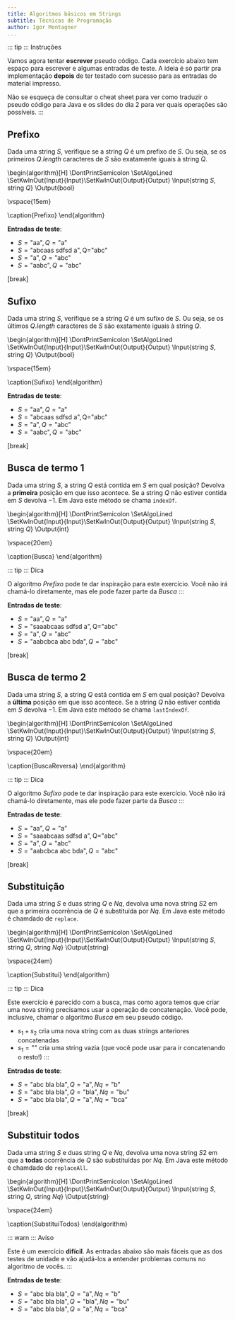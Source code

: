 ```yaml
---
title: Algoritmos básicos em Strings
subtitle: Técnicas de Programação
author: Igor Montagner
...
```


::: tip :::
Instruções

Vamos agora tentar **escrever** pseudo código. Cada exercício abaixo tem espaço para escrever e algumas entradas de teste. A ideia é só partir pra implementação **depois** de ter testado com sucesso para as entradas do material impresso. 

Não se esqueça de consultar o cheat sheet para ver como traduzir o pseudo código para Java e os slides do dia 2 para ver quais operações são possíveis. 
:::

## Prefixo

Dada uma string $S$, verifique se a string $Q$ é um prefixo de $S$. Ou seja, se os primeiros $Q.length$ caracteres de $S$ são exatamente iguais à string $Q$.

\begin{algorithm}[H]
\DontPrintSemicolon
\SetAlgoLined
\SetKwInOut{Input}{Input}\SetKwInOut{Output}{Output}
\Input{string $S$, string $Q$}
\Output{bool}

\vspace{15em}

\caption{Prefixo}
\end{algorithm} 

**Entradas de teste**:

- $S=\text{"aa"}, Q=\text{"a"}$
- $S=\text{"abcaas sdfsd a"}, \text{Q="abc"}$
- $S=\text{"a"}, Q=\text{"abc"}$
- $S=\text{"aabc"}, Q=\text{"abc"}$


[break]


## Sufixo

Dada uma string $S$, verifique se a string $Q$ é um sufixo de $S$. Ou seja, se os últimos $Q.length$ caracteres de $S$ são exatamente iguais à string $Q$.

\begin{algorithm}[H]
\DontPrintSemicolon
\SetAlgoLined
\SetKwInOut{Input}{Input}\SetKwInOut{Output}{Output}
\Input{string $S$, string $Q$}
\Output{bool}

\vspace{15em}

\caption{Sufixo}
\end{algorithm} 

**Entradas de teste**:

- $S=\text{"aa"}, Q=\text{"a"}$
- $S=\text{"abcaas sdfsd a"}, \text{Q="abc"}$
- $S=\text{"a"}, Q=\text{"abc"}$
- $S=\text{"aabc"}, Q=\text{"abc"}$

[break]

## Busca de termo 1

Dada uma string $S$, a string $Q$ está contida em $S$ em qual posição? Devolva a **primeira** posição em que isso acontece. Se a string $Q$ não estiver contida em $S$ devolva $-1$. Em Java este método se chama `indexOf`.

\begin{algorithm}[H]
\DontPrintSemicolon
\SetAlgoLined
\SetKwInOut{Input}{Input}\SetKwInOut{Output}{Output}
\Input{string $S$, string $Q$}
\Output{int}

\vspace{20em}

\caption{Busca}
\end{algorithm} 

::: tip :::
Dica

O algoritmo *Prefixo* pode te dar inspiração para este exercício. Você não irá chamá-lo diretamente, mas ele pode fazer parte da *Busca*
:::


**Entradas de teste**:

- $S=\text{"aa"}, Q=\text{"a"}$
- $S=\text{"saaabcaas sdfsd  a"}, \text{Q="abc"}$
- $S=\text{"a"}, Q=\text{"abc"}$
- $S=\text{"aabcbca abc bda"}, Q=\text{"abc"}$


[break]

## Busca de termo 2

Dada uma string $S$, a string $Q$ está contida em $S$ em qual posição? Devolva a **última** posição em que isso acontece. Se a string $Q$ não estiver contida em $S$ devolva $-1$. Em Java este método se chama `lastIndexOf`.

\begin{algorithm}[H]
\DontPrintSemicolon
\SetAlgoLined
\SetKwInOut{Input}{Input}\SetKwInOut{Output}{Output}
\Input{string $S$, string $Q$}
\Output{int}

\vspace{20em}

\caption{BuscaReversa}
\end{algorithm} 

::: tip :::
Dica

O algoritmo *Sufixo* pode te dar inspiração para este exercício. Você não irá chamá-lo diretamente, mas ele pode fazer parte da *Busca*
:::


**Entradas de teste**:

- $S=\text{"aa"}, Q=\text{"a"}$
- $S=\text{"saaabcaas sdfsd  a"}, \text{Q="abc"}$
- $S=\text{"a"}, Q=\text{"abc"}$
- $S=\text{"aabcbca abc bda"}, Q=\text{"abc"}$


[break]

## Substituição

Dada uma string $S$ e duas string $Q$ e $Nq$, devolva uma nova string $S2$ em que a primeira ocorrência de $Q$ é substituída por $Nq$. Em Java este método é chamdado de `replace`.

\begin{algorithm}[H]
\DontPrintSemicolon
\SetAlgoLined
\SetKwInOut{Input}{Input}\SetKwInOut{Output}{Output}
\Input{string $S$, string $Q$, string $Nq$}
\Output{string}

\vspace{24em}

\caption{Substitui}
\end{algorithm} 

::: tip :::
Dica

Este exercício é parecido com a busca, mas como agora temos que criar uma nova string precisamos usar a operação de concatenação. Você pode, inclusive, chamar o algoritmo *Busca* em seu pseudo código.

- $s_1 + s_2$ cria uma nova string com as duas strings anteriores concatenadas
- $s_1 = \text{""}$ cria uma string vazia (que você pode usar para ir concatenando o resto!)
:::

**Entradas de teste**:

- $S=\text{"abc bla bla"}, Q=\text{"a"}, Nq=\text{"b"}$
- $S=\text{"abc bla bla"}, Q=\text{"bla"}, Nq=\text{"bu"}$
- $S=\text{"abc bla bla"}, Q=\text{"a"}, Nq=\text{"bca"}$

[break]

## Substituir todos

Dada uma string $S$ e duas string $Q$ e $Nq$, devolva uma nova string $S2$ em que a **todas** ocorrência de $Q$ são substituídas por $Nq$. Em Java este método é chamdado de `replaceAll`.

\begin{algorithm}[H]
\DontPrintSemicolon
\SetAlgoLined
\SetKwInOut{Input}{Input}\SetKwInOut{Output}{Output}
\Input{string $S$, string $Q$, string $Nq$}
\Output{string}

\vspace{24em}

\caption{SubstituiTodos}
\end{algorithm} 

::: warn :::
Aviso

Este é um exercício **difícil**. As entradas abaixo são mais fáceis que as dos testes de unidade e vão ajudá-los a entender problemas comuns no algoritmo de vocês.
:::

**Entradas de teste**:

- $S=\text{"abc bla bla"}, Q=\text{"a"}, Nq=\text{"b"}$
- $S=\text{"abc bla bla"}, Q=\text{"bla"}, Nq=\text{"bu"}$
- $S=\text{"abc bla bla"}, Q=\text{"a"}, Nq=\text{"bca"}$



